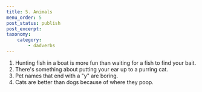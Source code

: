```yaml
---
title: 5. Animals
menu_order: 5
post_status: publish
post_excerpt:
taxonomy:
    category:
        - dadverbs
---
```


1. Hunting fish in a boat is more fun than waiting for a fish to find your bait.
2. There's something about putting your ear up to a purring cat.
3. Pet names that end with a "y" are boring.
4. Cats are better than dogs because of where they poop.
